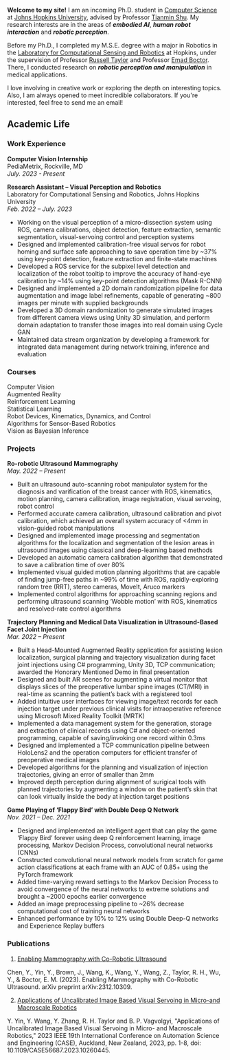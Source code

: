 <!-- You can use the [editor on GitHub](https://github.com/yifanyin11/yifanyin11.github.io/edit/main/index.md) to maintain and preview the content for your website in Markdown files. -->

**Welcome to my site!** I am an incoming Ph.D. student in [Computer Science](https://www.cs.jhu.edu/) at [Johns Hopkins University](https://lcsr.jhu.edu/), advised by Professor [Tianmin Shu](https://www.tshu.io/). My research interests are in the areas of **_embodied AI_**, **_human robot interaction_** and **_robotic perception_**.

Before my Ph.D., I completed my M.S.E. degree with a major in Robotics in the [Laboratory for Computational Sensing and Robotics](https://lcsr.jhu.edu/) at Hopkins, under the supervision of Professor [Russell Taylor](https://www.cs.jhu.edu/~rht/) and Professor [Emad Boctor](https://malonecenter.jhu.edu/people/emad-boctor/). There, I conducted research on **_robotic perception and manipulation_** in medical applications.

I love involving in creative work or exploring the depth on interesting topics. Also, I am always opened to meet incredible collaborators. If you're interested, feel free to send me an email!

## Academic Life

### Work Experience

**Computer Vision Internship** \
PediaMetrix, Rockville, MD \
_July. 2023 - Present_  


**Research Assistant – Visual Perception and Robotics** \
Laboratory for Computational Sensing and Robotics, Johns Hopkins University \
_Feb. 2022 – July. 2023_  

* Working on the visual perception of a micro-dissection system using ROS, camera calibrations, object detection, feature extraction, semantic segmentation, visual-servoing control and perception systems
* Designed and implemented calibration-free visual servos for robot homing and surface safe approaching to save operation time by ~37% using key-point detection, feature extraction and finite-state machines
* Developed a ROS service for the subpixel level detection and localization of the robot tooltip to improve the accuracy of hand-eye calibration by ~14% using key-point detection algorithms (Mask R-CNN) 
* Designed and implemented a 2D domain randomization pipeline for data augmentation and image label refinements, capable of generating ~800 images per minute with supplied backgrounds 
* Developed a 3D domain randomization to generate simulated images from different camera views using Unity 3D simulation, and perform domain adaptation to transfer those images into real domain using Cycle GAN
* Maintained data stream organization by developing a framework for integrated data management during network training, inference and evaluation


### Courses
Computer Vision  
Augmented Reality \
Reinforcement Learning  
Statistical Learning   
Robot Devices, Kinematics, Dynamics, and Control  
Algorithms for Sensor-Based Robotics \
Vision as Bayesian Inference

### Projects

**Ro-robotic Ultrasound Mammography** \
_May. 2022 – Present_

* Built an ultrasound auto-scanning robot manipulator system for the diagnosis and varification of the breast cancer with ROS, kinematics, motion planning, camera calibration, image registration, visual servoing, robot control
* Performed accurate camera calibration, ultrasound calibration and pivot calibration, which achieved an overall system accuracy of <4mm in vision-guided robot manipulations
* Designed and implemented image processing and segmentation algorithms for the localization and segmentation of the lesion areas in ultrasound images using classical and deep-learning based methods
* Developed an automatic camera calibration algorithm that demonstrated to save a calibration time of over 80%
* Implemented visual guided motion planning algorithms that are capable of finding jump-free paths in ~99% of time with ROS, rapidly-exploring random tree (RRT), stereo cameras, MoveIt, Aruco markers
* Implemented control algorithms for approaching scanning regions and performing ultrasound scanning ‘Wobble motion’ with ROS, kinematics and resolved-rate control algorithms

**Trajectory Planning and Medical Data Visualization in Ultrasound-Based Facet Joint Injection** \
_Mar. 2022 – Present_

* Built a Head-Mounted Augmented Reality application for assisting lesion localization, surgical planning and trajectory visualization during facet joint injections using C# programming, Unity 3D, TCP communication; awarded the Honorary Mentioned Demo in final presentation
* Designed and built AR scenes for augmenting a virtual monitor that displays slices of the preoperative lumbar spine images (CT/MRI) in real-time as scanning the patient’s back with a registered tool 
* Added intuitive user interfaces for viewing image/text records for each injection target under previous clinical visits for intraoperative reference using Microsoft Mixed Reality Toolkit (MRTK)
* Implemented a data management system for the generation, storage and extraction of clinical records using C# and object-oriented programming, capable of saving/invoking one record within 0.3ms
* Designed and implemented a TCP communication pipeline between HoloLens2 and the operation computers for efficient transfer of preoperative medical images
* Developed algorithms for the planning and visualization of injection trajectories, giving an error of smaller than 2mm 
* Improved depth perception during alignment of surigical tools with planned trajectories by augmenting a window on the patient’s skin that can look virtually inside the body at injection target positions

**Game Playing of ‘Flappy Bird’ with Double Deep Q Network** \
_Nov. 2021 – Dec. 2021_

* Designed and implemented an intelligent agent that can play the game ‘Flappy Bird’ forever using deep Q reinforcement learning, image processing, Markov Decision Process, convolutional neural networks (CNNs)
* Constructed convolutional neural network models from scratch for game action classifications at each frame with an AUC of 0.85+ using the PyTorch framework
* Added time-varying reward settings to the Markov Decision Process to avoid convergence of the neural networks to extreme solutions and brought a ~2000 epochs earlier convergence 
* Added an image preprocessing pipeline to ~26% decrease computational cost of training neural networks
* Enhanced performance by 10% to 12% using Double Deep-Q networks and Experience Replay buffers



### Publications
1. [Enabling Mammography with Co-Robotic Ultrasound](https://arxiv.org/abs/2312.10309)

Chen, Y., Yin, Y., Brown, J., Wang, K., Wang, Y., Wang, Z., Taylor, R. H., Wu, Y., & Boctor, E. M. (2023). Enabling Mammography with Co-Robotic Ultrasound. arXiv preprint arXiv:2312.10309.

2. [Applications of Uncalibrated Image Based Visual Servoing in Micro-and Macroscale Robotics](https://ieeexplore.ieee.org/abstract/document/10260445)

Y. Yin, Y. Wang, Y. Zhang, R. H. Taylor and B. P. Vagvolgyi, "Applications of Uncalibrated Image Based Visual Servoing in Micro- and Macroscale Robotics," 2023 IEEE 19th International Conference on Automation Science and Engineering (CASE), Auckland, New Zealand, 2023, pp. 1-8, doi: 10.1109/CASE56687.2023.10260445.
